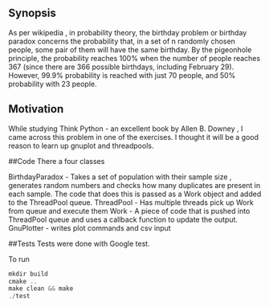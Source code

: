 ## Synopsis
As per wikipedia , in probability theory, the birthday problem or birthday paradox concerns the probability that, 
in a set of n randomly chosen people, some pair of them will have the same birthday. 
By the pigeonhole principle, the probability reaches 100% when the number of people reaches 367
(since there are 366 possible birthdays, including February 29). However, 99.9% probability is reached with 
just 70 people, and 50% probability with 23 people.

## Motivation
While studying Think Python - an excellent book by Allen B. Downey , I came across this problem in one of the exercises. I thought it will be a good reason to learn up gnuplot and threadpools.

##Code
There a four classes

BirthdayParadox - Takes a set of population with their sample size , generates random numbers and checks how many duplicates are present in each sample. The code that does this is passed as a Work object and added to the ThreadPool queue. 
ThreadPool - Has multiple threads pick up Work from queue and execute them
Work       - A piece of code that is pushed into ThreadPool queue and uses a callback function to update the output.
GnuPlotter - writes plot commands and csv input


##Tests
Tests were done with Google test.

To run
```c++
mkdir build
cmake ..
make clean && make
./test
```
